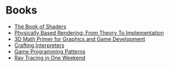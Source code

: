 # Books

* [The Book of Shaders][1]
* [Physically Based Rendering: From Theory To Implementation][2]
* [3D Math Primer for Graphics and Game Development][3]
* [Crafting Interpreters][4]
* [Game Programming Patterns][5]
* [Ray Tracing in One Weekend][6]

[1]: https://thebookofshaders.com/
[2]: https://pbr-book.org/
[3]: https://gamemath.com/
[4]: https://craftinginterpreters.com/
[5]: http://gameprogrammingpatterns.com/
[6]: https://raytracing.github.io/
